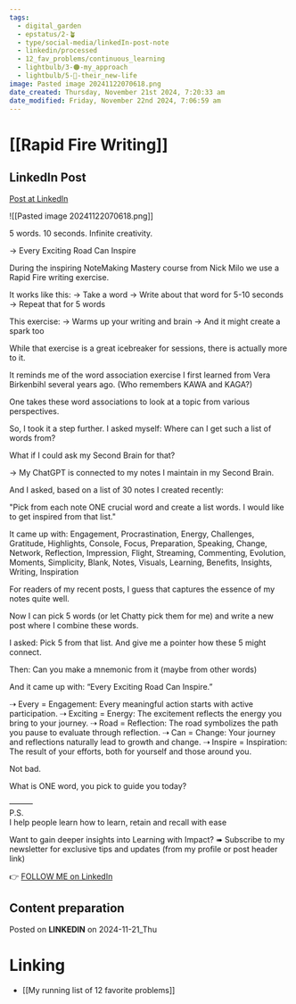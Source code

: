 ```yaml
---
tags:
  - digital_garden
  - epstatus/2-🪴
  - type/social-media/linkedIn-post-note
  - linkedin/processed
  - 12_fav_problems/continuous_learning
  - lightbulb/3-🟠-my_approach
  - lightbulb/5-🔵-their_new-life
image: Pasted image 20241122070618.png
date_created: Thursday, November 21st 2024, 7:20:33 am
date_modified: Friday, November 22nd 2024, 7:06:59 am
---
```

# [[Rapid Fire Writing]]
## LinkedIn Post
[Post at LinkedIn](https://www.linkedin.com/posts/sebastiankamilli_5-words-10-seconds-infinite-creativity-activity-7265257705907396609-fagR?utm_source=share&utm_medium=member_desktop)

![[Pasted image 20241122070618.png]]

5 words. 10 seconds. Infinite creativity.

→ Every Exciting Road Can Inspire

During the inspiring NoteMaking Mastery course from Nick Milo we use a Rapid Fire writing exercise. 

It works like this: 
→ Take a word
→ Write about that word for 5-10 seconds
→ Repeat that for 5 words

This exercise:
→ Warms up your writing and brain
→ And it might create a spark too

While that exercise is a great icebreaker for sessions, 
there is actually more to it.

It reminds me of the word association exercise I first learned from Vera Birkenbihl several years ago. (Who remembers KAWA and KAGA?)

One takes these word associations to look at a topic from various perspectives. 

So, I took it a step further. 
I asked myself: Where can I get such a list of words from?

What if I could ask my Second Brain for that?

→ My ChatGPT is connected to my notes I maintain in my Second Brain. 

And I asked, based on a list of 30 notes I created recently: 

"Pick from each note ONE crucial word and create a list words. 
I would like to get inspired from that list."

It came up with:
Engagement, Procrastination, Energy, Challenges, Gratitude, Highlights, Console, Focus, Preparation, Speaking, Change, Network, Reflection, Impression, Flight, Streaming, Commenting, Evolution, Moments, Simplicity, Blank, Notes, Visuals, Learning, Benefits, Insights, Writing, Inspiration

For readers of my recent posts, I guess that captures the essence of my notes quite well.

Now I can pick 5 words (or let Chatty pick them for me) and 
write a new post where I combine these words. 

I asked: 
Pick 5 from that list. And give me a pointer how these 5 might connect.

Then:
Can you make a mnemonic from it (maybe from other words)

And it came up with: 
“Every Exciting Road Can Inspire.”

⇢ Every = Engagement: Every meaningful action starts with active participation.
⇢ Exciting = Energy: The excitement reflects the energy you bring to your journey.
⇢ Road = Reflection: The road symbolizes the path you pause to evaluate through reflection.
⇢ Can = Change: Your journey and reflections naturally lead to growth and change.
⇢ Inspire = Inspiration: The result of your efforts, both for yourself and those around you.

Not bad. 

What is ONE word, you pick to guide you today?

———  
P.S.  
I help people learn how to learn, retain and recall with ease

Want to gain deeper insights into Learning with Impact?
➠ Subscribe to my newsletter for exclusive tips and updates
(from my profile or post header link)


👉 [FOLLOW ME on LinkedIn](https://www.linkedin.com/comm/mynetwork/discovery-see-all?usecase=PEOPLE_FOLLOWS&followMember=sebastiankamilli)

## Content preparation



Posted on **LINKEDIN** on 2024-11-21_Thu
# Linking
+ [[My running list of 12 favorite problems]]